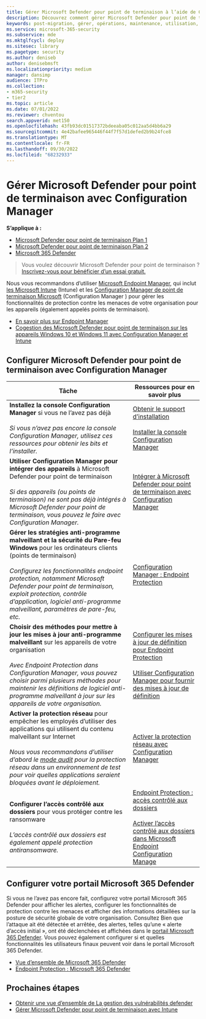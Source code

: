 ```yaml
---
title: Gérer Microsoft Defender pour point de terminaison à l’aide de Configuration Manager
description: Découvrez comment gérer Microsoft Defender pour point de terminaison avec Configuration Manager
keywords: post-migration, gérer, opérations, maintenance, utilisation, Configuration Manager, Microsoft Defender pour point de terminaison, edr
ms.service: microsoft-365-security
ms.subservice: mde
ms.mktglfcycl: deploy
ms.sitesec: library
ms.pagetype: security
ms.author: deniseb
author: denisebmsft
ms.localizationpriority: medium
manager: dansimp
audience: ITPro
ms.collection:
- m365-security
- tier2
ms.topic: article
ms.date: 07/01/2022
ms.reviewer: chventou
search.appverid: met150
ms.openlocfilehash: 43fb93dc01517372bdeeaba05c012aa5d4bb6a29
ms.sourcegitcommit: 4e42bafee965446f44f7f57d1defed2b9b24fce8
ms.translationtype: MT
ms.contentlocale: fr-FR
ms.lasthandoff: 09/30/2022
ms.locfileid: "68232933"
---
```

# <a name="manage-microsoft-defender-for-endpoint-with-configuration-manager"></a>Gérer Microsoft Defender pour point de terminaison avec Configuration Manager

**S’applique à :**
- [Microsoft Defender pour point de terminaison Plan 1](https://go.microsoft.com/fwlink/?linkid=2154037)
- [Microsoft Defender pour point de terminaison Plan 2](https://go.microsoft.com/fwlink/?linkid=2154037)
- [Microsoft 365 Defender](https://go.microsoft.com/fwlink/?linkid=2118804)

> Vous voulez découvrir Microsoft Defender pour point de terminaison ? [Inscrivez-vous pour bénéficier d’un essai gratuit.](https://signup.microsoft.com/create-account/signup?products=7f379fee-c4f9-4278-b0a1-e4c8c2fcdf7e&ru=https://aka.ms/MDEp2OpenTrial?ocid=docs-wdatp-exposedapis-abovefoldlink)

Nous vous recommandons d’utiliser [Microsoft Endpoint Manager](/mem), qui inclut [les Microsoft Intune](/mem/intune/fundamentals/what-is-intune) (Intune) et les [Configuration Manager de point de terminaison Microsoft](/mem/configmgr/core/understand/introduction) (Configuration Manager ) pour gérer les fonctionnalités de protection contre les menaces de votre organisation pour les appareils (également appelés points de terminaison).

- [En savoir plus sur Endpoint Manager](/mem/endpoint-manager-overview)
- [Cogestion des Microsoft Defender pour point de terminaison sur les appareils Windows 10 et Windows 11 avec Configuration Manager et Intune](manage-mde-post-migration-intune.md)

## <a name="configure-microsoft-defender-for-endpoint-with-configuration-manager"></a>Configurer Microsoft Defender pour point de terminaison avec Configuration Manager

|Tâche|Ressources pour en savoir plus|
|---|---|
|**Installez la console Configuration Manager** si vous ne l’avez pas déjà <br/><br/> *Si vous n’avez pas encore la console Configuration Manager, utilisez ces ressources pour obtenir les bits et l’installer.*|[Obtenir le support d’installation](/mem/configmgr/core/servers/deploy/install/get-install-media) <br/><br/> [Installer la console Configuration Manager](/mem/configmgr/core/servers/deploy/install/install-consoles)|
|**Utiliser Configuration Manager pour intégrer des appareils** à Microsoft Defender pour point de terminaison <br/><br/> *Si des appareils (ou points de terminaison) ne sont pas déjà intégrés à Microsoft Defender pour point de terminaison, vous pouvez le faire avec Configuration Manager.*|[Intégrer à Microsoft Defender pour point de terminaison avec Configuration Manager](/mem/configmgr/protect/deploy-use/defender-advanced-threat-protection#about-onboarding-to-atp-with-configuration-manager)|
|**Gérer les stratégies anti-programme malveillant et la sécurité du Pare-feu Windows** pour les ordinateurs clients (points de terminaison) <br/><br/> *Configurez les fonctionnalités endpoint protection, notamment Microsoft Defender pour point de terminaison, exploit protection, contrôle d’application, logiciel anti-programme malveillant, paramètres de pare-feu, etc.*|[Configuration Manager : Endpoint Protection](/mem/configmgr/protect/deploy-use/endpoint-protection)|
|**Choisir des méthodes pour mettre à jour les mises à jour anti-programme malveillant** sur les appareils de votre organisation <br/><br/> *Avec Endpoint Protection dans Configuration Manager, vous pouvez choisir parmi plusieurs méthodes pour maintenir les définitions de logiciel anti-programme malveillant à jour sur les appareils de votre organisation.*|[Configurer les mises à jour de définition pour Endpoint Protection](/mem/configmgr/protect/deploy-use/endpoint-definition-updates) <br/><br/> [Utiliser Configuration Manager pour fournir des mises à jour de définition](/mem/configmgr/protect/deploy-use/endpoint-definitions-configmgr)|
|**Activer la protection réseau** pour empêcher les employés d’utiliser des applications qui utilisent du contenu malveillant sur Internet <br/><br/> *Nous vous recommandons d’utiliser d’abord le [mode audit](/microsoft-365/security/defender-endpoint/evaluate-network-protection) pour la protection réseau dans un environnement de test pour voir quelles applications seraient bloquées avant le déploiement.*|[Activer la protection réseau avec Configuration Manager](/microsoft-365/security/defender-endpoint/enable-network-protection#microsoft-endpoint-configuration-manager)|
|**Configurer l’accès contrôlé aux dossiers** pour vous protéger contre les ransomware <br/><br/> *L’accès contrôlé aux dossiers est également appelé protection antiransomware.*|[Endpoint Protection : accès contrôlé aux dossiers](/mem/intune/protect/endpoint-protection-windows-10#controlled-folder-access) <br/><br/> [Activer l’accès contrôlé aux dossiers dans Microsoft Endpoint Configuration Manage](/microsoft-365/security/defender-endpoint/enable-controlled-folders#microsoft-endpoint-configuration-manager)|

## <a name="configure-your-microsoft-365-defender-portal"></a>Configurer votre portail Microsoft 365 Defender

Si vous ne l’avez pas encore fait, configurez votre portail Microsoft 365 Defender pour afficher les alertes, configurer les fonctionnalités de protection contre les menaces et afficher des informations détaillées sur la posture de sécurité globale de votre organisation. Consultez Bien que l’attaque ait été détectée et arrêtée, des alertes, telles qu’une « alerte d’accès initial », ont été déclenchées et affichées dans le [portail Microsoft 365 Defender](/microsoft-365/security/defender/microsoft-365-defender). Vous pouvez également configurer si et quelles fonctionnalités les utilisateurs finaux peuvent voir dans le portail Microsoft 365 Defender.

- [Vue d’ensemble de Microsoft 365 Defender](/microsoft-365/security/defender-endpoint/use)
- [Endpoint Protection : Microsoft 365 Defender](/mem/intune/protect/endpoint-protection-windows-10#microsoft-defender-security-center)

## <a name="next-steps"></a>Prochaines étapes

- [Obtenir une vue d’ensemble de La gestion des vulnérabilités defender](/microsoft-365/security/defender-endpoint/next-gen-threat-and-vuln-mgt)
- [Gérer Microsoft Defender pour point de terminaison avec Intune](manage-mde-post-migration-intune.md)
